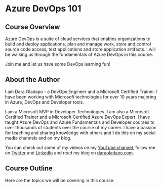 # Azure DevOps 101

## Course Overview

Azure DevOps is a suite of cloud services that enables organizations to build and deploy applications, plan and manage work, store and control source code access, test applications and store application artifacts. I will be walking us through the fundamentals of Azure DevOps in this course.

Join me and let us have some DevOps learning fun!
 ## About the Author

 I am Dara Oladapo - a DevOps Engineer and a Microsoft Certified Trainer. I have been working with Microsoft technologies for over 10 years majoring in Azure, DevOps and Developer tools.

 I am a Microsoft MVP in Developer Technologies. I am also a Microsoft Certified Trainer and a Microsoft Certified Azure DevOps Expert. I have taught Azure DevOps and Azure Fundamentals and Developer courses to over thousands of students over the course of my career. I have a passion for teaching and sharing knowledge with others and I do this on my social media channels and on my blog.

 You can check out some of my videos on my [YouTube channel](https://youtube.com/daraoladapo), follow me on [Twitter](https://twitter.com/daraoladapo) and [LinkedIn](https://linkedin.com/in/daraoladapo) and read my blog on [daraoladapo.com](https://daraoladapo.com).

## Course Outline
 Here are the topics we will be covering in this course:
 